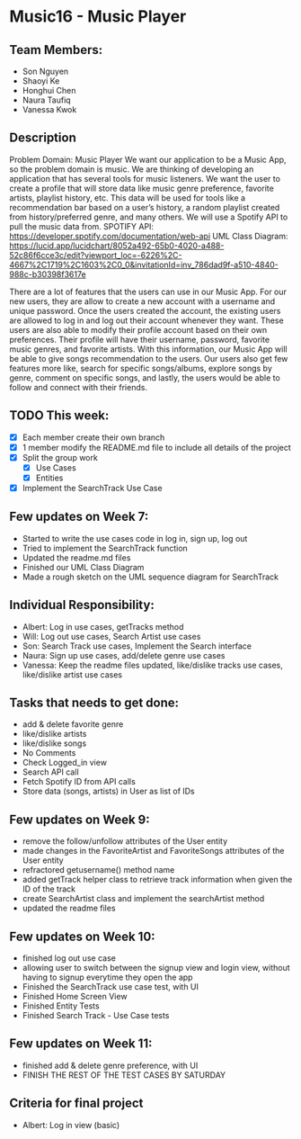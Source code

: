 # Music16 - Music Player
## Team Members:
- Son Nguyen 
- Shaoyi Ke
- Honghui Chen
- Naura Taufiq
- Vanessa Kwok

## Description
Problem Domain: Music Player
We want our application to be a Music App, so the problem domain is music. 
We are thinking of developing an application that has several tools for music listeners. 
We want the user to create a profile that will store data like music genre preference, favorite artists, 
playlist history, etc. This data will be used for tools like a recommendation bar based on a user’s history, 
a random playlist created from history/preferred genre, and many others.
We will use a Spotify API to pull the music data from.
SPOTIFY API: https://developer.spotify.com/documentation/web-api
UML Class Diagram: https://lucid.app/lucidchart/8052a492-65b0-4020-a488-52c86f6cce3c/edit?viewport_loc=-6226%2C-4667%2C1719%2C1603%2C0_0&invitationId=inv_786dad9f-a510-4840-988c-b30398f3617e


There are a lot of features that the users can use in our Music App. For our new users, they are allow to create a new
account with a username and unique password. Once the users created the account, the existing users are allowed to log
in and log out their account whenever they want. These users are also able to modify their profile account based on
their own preferences. Their profile will have their username, password, favorite music genres, and favorite artists.
With this information, our Music App will be able to give songs recommendation to the users. Our users also get few
features more like, search for specific songs/albums, explore songs by genre, comment on specific songs, and lastly, the
users would be able to follow and connect with their friends.

## TODO This week:
- [X] Each member create their own branch
- [X] 1 member modify the README.md file to include all details of the project
- [X] Split the group work
  - [X] Use Cases
  - [X] Entities
- [X] Implement the SearchTrack Use Case

## Few updates on Week 7:
- Started to write the use cases code in log in, sign up, log out
- Tried to implement the SearchTrack function
- Updated the readme.md files
- Finished our UML Class Diagram
- Made a rough sketch on the UML sequence diagram for SearchTrack

## Individual Responsibility:
- Albert: Log in use cases, getTracks method
- Will: Log out use cases, Search Artist use cases
- Son: Search Track use cases, Implement the Search interface
- Naura: Sign up use cases, add/delete genre use cases
- Vanessa: Keep the readme files updated, like/dislike tracks use cases, like/dislike artist use cases

## Tasks that needs to get done:
- add & delete favorite genre
- like/dislike artists
- like/dislike songs
- No Comments
- Check Logged_in view
- Search API call
- Fetch Spotify ID from API calls
- Store data (songs, artists) in User as list of IDs

## Few updates on Week 9:
- remove the follow/unfollow attributes of the User entity
- made changes in the FavoriteArtist and FavoriteSongs attributes of the User entity
- refractored getusername() method name
- added getTrack helper class to retrieve track information when given the ID of the track
- create SearchArtist class and implement the searchArtist method
- updated the readme files

## Few updates on Week 10:
- finished log out use case
- allowing user to switch between the signup view and login view, without having to signup everytime they open the app
- Finished the SearchTrack use case test, with UI
- Finished Home Screen View
- Finished Entity Tests
- Finished Search Track - Use Case tests

## Few updates on Week 11:
- finished add & delete genre preference, with UI
- FINISH THE REST OF THE TEST CASES BY SATURDAY

## Criteria for final project
- Albert: Log in view (basic)